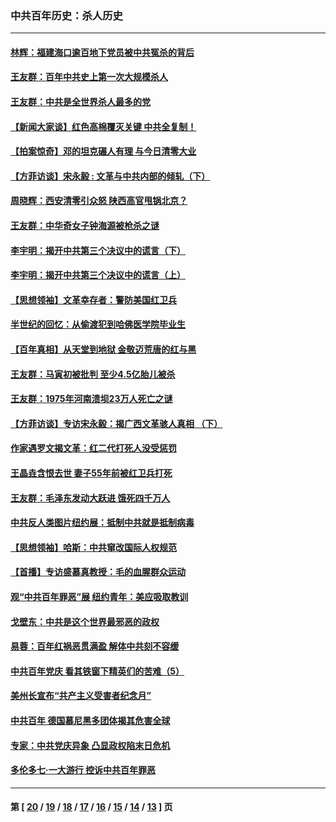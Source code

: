### 中共百年历史：杀人历史
---
#### [林辉：福建海口逾百地下党员被中共冤杀的背后](../../pages/nf1176106/n13878946.md?01040430) 
#### [王友群：百年中共史上第一次大规模杀人](../../pages/nf1176106/n13863785.md?01040430) 
#### [王友群：中共是全世界杀人最多的党](../../pages/nf1176106/n13860689.md?01040430) 
#### [【新闻大家谈】红色高棉覆灭关键 中共全复制！](../../pages/nf1176106/n13850222.md?01040430) 
#### [【拍案惊奇】邓的坦克碾人有理 与今日清零大业](../../pages/nf1176106/n13729574.md?01040430) 
#### [【方菲访谈】宋永毅 : 文革与中共内部的倾轧（下）](../../pages/nf1176106/n13486836.md?01040430) 
#### [周晓辉：西安清零引众怒 陕西高官甩锅北京？](../../pages/nf1176106/n13484627.md?01040430) 
#### [王友群：中华奇女子钟海源被枪杀之谜](../../pages/nf1176106/n13430555.md?01040430) 
#### [李宇明：揭开中共第三个决议中的谎言（下）](../../pages/nf1176106/n13389389.md?01040430) 
#### [李宇明：揭开中共第三个决议中的谎言（上）](../../pages/nf1176106/n13388697.md?01040430) 
#### [【思想领袖】文革幸存者：警防美国红卫兵](../../pages/nf1176106/n13339289.md?01040430) 
#### [半世纪的回忆：从偷渡犯到哈佛医学院毕业生](../../pages/nf1176106/n13345328.md?01040430) 
#### [【百年真相】从天堂到地狱 金敬迈荒唐的红与黑](../../pages/nf1176106/n13336995.md?01040430) 
#### [王友群：马寅初被批判 至少4.5亿胎儿被杀](../../pages/nf1176106/n13260313.md?01040430) 
#### [王友群：1975年河南溃坝23万人死亡之谜](../../pages/nf1176106/n13231576.md?01040430) 
#### [【方菲访谈】专访宋永毅：揭广西文革骇人真相 （下）](../../pages/nf1176106/n13209074.md?01040430) 
#### [作家遇罗文揭文革：红二代打死人没受惩罚](../../pages/nf1176106/n13205254.md?01040430) 
#### [王晶垚含恨去世 妻子55年前被红卫兵打死](../../pages/nf1176106/n13203590.md?01040430) 
#### [王友群：毛泽东发动大跃进 饿死四千万人](../../pages/nf1176106/n13177158.md?01040430) 
#### [中共反人类图片纽约展：抵制中共就是抵制病毒](../../pages/nf1176106/n13115371.md?01040430) 
#### [【思想领袖】哈斯：中共窜改国际人权规范](../../pages/nf1176106/n13053647.md?01040430) 
#### [【首播】专访盛慕真教授：毛的血腥群众运动](../../pages/nf1176106/n13091782.md?01040430) 
#### [观“中共百年罪恶”展 纽约青年：美应吸取教训](../../pages/nf1176106/n13085246.md?01040430) 
#### [戈壁东：中共是这个世界最邪恶的政权](../../pages/nf1176106/n13085641.md?01040430) 
#### [易蓉：百年红祸恶贯满盈 解体中共刻不容缓](../../pages/nf1176106/n13084455.md?01040430) 
#### [中共百年党庆 看其铁窗下精英们的苦难（5）](../../pages/nf1176106/n13076766.md?01040430) 
#### [美州长宣布“共产主义受害者纪念月”](../../pages/nf1176106/n13074024.md?01040430) 
#### [中共百年 德国慕尼黑多团体揭其危害全球](../../pages/nf1176106/n13068873.md?01040430) 
#### [专家：中共党庆异象 凸显政权陷末日危机](../../pages/nf1176106/n13067084.md?01040430) 
#### [多伦多七·一大游行 控诉中共百年罪恶](../../pages/nf1176106/n13062043.md?01040430) 

---
#### 第 [ [20](./20.md?01040430) / [19](./19.md?01040430) / [18](./18.md?01040430) / [17](./17.md?01040430) / [16](./16.md?01040430) / [15](./15.md?01040430) / [14](./14.md?01040430) / [13](./13.md?01040430) ] 页
